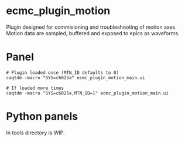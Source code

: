 ecmc_plugin_motion
======
Plugin designed for commisioning and troubleshooting of motion axes.
Motion data are sampled, buffered and exposed to epics as waveforms.

# Panel
```
# Plugin loaded once (MTN_ID defaults to 0)
caqtdm -macro "SYS=c6025a" ecmc_plugin_motion_main.ui 

# If loaded more times
caqtdm -macro "SYS=c6025a,MTN_ID=1" ecmc_plugin_motion_main.ui 
```

# Python panels
In tools directory is WIP.
